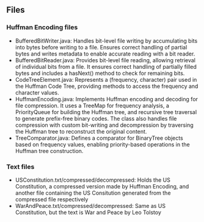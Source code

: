 ## Files

### Huffman Encoding files

- BufferedBitWriter.java: Handles bit-level file writing by accumulating bits into bytes before writing to a file. Ensures correct handling of partial bytes and writes metadata to enable accurate reading with a bit reader.
- BufferedBitReader.java: Provides bit-level file reading, allowing retrieval of individual bits from a file. It ensures correct handling of partially filled bytes and includes a hasNext() method to check for remaining bits.
- CodeTreeElement.java: Represents a (frequency, character) pair used in the Huffman Code Tree, providing methods to access the frequency and character values.
- HuffmanEncoding.java: Implements Huffman encoding and decoding for file compression. It uses a TreeMap for frequency analysis, a PriorityQueue for building the Huffman tree, and recursive tree traversal to generate prefix-free binary codes. The class also handles file compression with custom bit-writing and decompression by traversing the Huffman tree to reconstruct the original content.
- TreeComparator.java: Defines a comparator for BinaryTree objects based on frequency values, enabling priority-based operations in the Huffman tree construction.

### Text files

- USConstitution.txt/compressed/decompressed: Holds the US Constitution, a compressed version made by Huffman Encoding, and another file containing the US Consitution generated from the compressed file respectively
- WarAndPeace.txt/compressed/decompressed: Same as US Constitution, but the text is War and Peace by Leo Tolstoy
